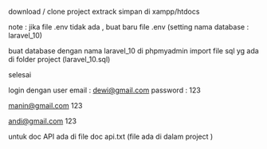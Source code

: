 download / clone  project
extrack simpan di  xampp/htdocs

note : jika file .env tidak ada , buat baru file .env (setting nama database : laravel_10)

buat database dengan nama laravel_10 di phpmyadmin
import file sql yg ada di folder project (laravel_10.sql)

selesai

login dengan user 
email : dewi@gmail.com
password : 123


manin@gmail.com
123

andi@gmail.com
123


untuk doc API ada di file doc api.txt (file ada di dalam project )
